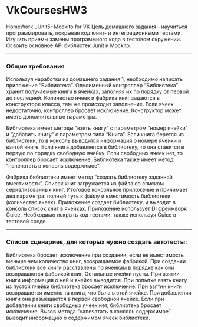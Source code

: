 # VkCoursesHW3
HomeWork JUnit5+Mockito for VK
Цель домашнего задания - научиться программировать, покрывая код юнит- и интеграционными тестами. Изучить приемы замены программного кода в тестовом окружении. Освоить основное API библиотек Junit и Mockito.
- - - - - - -
### Общие требования
  Используя наработки из домашнего задания 1, необходимо написать приложение “Библиотека”. Одноименный контроллер “Библиотека” хранит получаемые книги в ячейках, заполняя их по порядку от первой до последней. 
Количество ячеек и фабрика книг задаются в конструкторе класса, там же происходит заполнение. Если ячеек недостаточно, контроллер бросает исключение. Конструктор может иметь дополнительные параметры.

  Библиотека имеет методы “взять книгу” с параметром “номер ячейки” и “добавить книгу” с параметром типа “Книга”. Если книга берется из библиотеки, то в консоль выводится информация о номере ячейки и взятой книге. Если книга добавляется в библиотеку, то она ставится в первую по порядку свободную ячейку. Если свободных ячеек нет, то контроллер бросает исключение. 
Библиотека также имеет метод “напечатать в консоль содержимое”.

  Фабрика библиотеки имеет метод “создать библиотеку заданной вместимости”. Список книг загружается из файла со списком сериализованных книг. 
Итоговое консольное приложение и принимает два параметра: полный путь к файлу и вместимость библиотеки (количество ячеек). Приложение создает библиотеку, и выводит в консоль список книг в ячейках.
Приложение использует DI фреймворк Guice. Необходимо покрыть код тестами, также используя Guice в тестовой среде.
- - - - - - - -
### Список сценариев, для которых нужно создать автотесты:
Библиотека бросает исключение при создании, если ее вместимость меньше чем количество книг, возвращаемое фабрикой.
При создании библиотеки все книги расставлены по ячейкам в порядке как они возвращаются фабрикой книг. Остальные ячейки пусты.
При взятии книги информация о ней и ячейке выводится.
При попытке взять книгу из пустой ячейки библиотека бросает исключение.
При взятии книги возвращается именно та книга, что была в этой ячейке.
При добавлении книги она размещается в первой свободной ячейке.
Если при добавлении книги свободных ячеек нет, библиотека бросает исключение.
Вызов метода “напечатать в консоль содержимое” выводит информацию о содержимом ячеек библиотеки.
